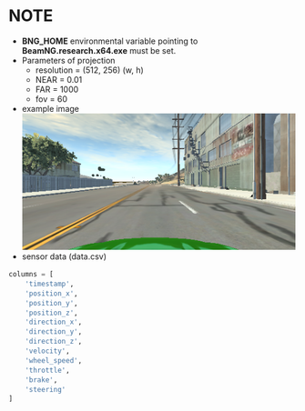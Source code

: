 # NOTE
* **BNG_HOME** environmental variable pointing to **BeamNG.research.x64.exe** must be set.
* Parameters of projection
    * resolution = (512, 256) (w, h)
    * NEAR = 0.01
    * FAR = 1000
    * fov = 60
* example image
![alt text](example.png)
* sensor data (data.csv)
```python
columns = [
    'timestamp',
    'position_x',
    'position_y',
    'position_z',
    'direction_x',
    'direction_y',
    'direction_z',
    'velocity',
    'wheel_speed',
    'throttle',
    'brake',
    'steering'
]
```
